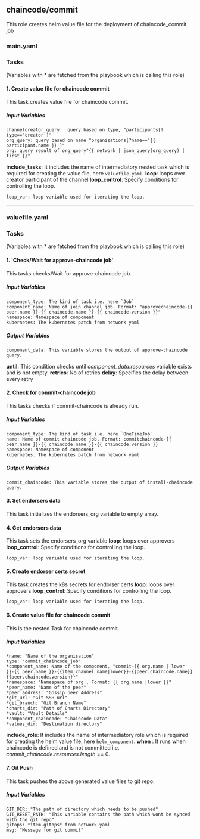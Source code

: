 [//]: # (##############################################################################################)
[//]: # (Copyright Accenture. All Rights Reserved.)
[//]: # (SPDX-License-Identifier: Apache-2.0)
[//]: # (##############################################################################################)


## chaincode/commit
This role creates helm value file for the deployment of chaincode_commit job
### main.yaml
### Tasks
(Variables with * are fetched from the playbook which is calling this role)
#### 1. Create value file for chaincode commit
This task creates value file for chaincode commit.
##### Input Variables

    channelcreator_query:  query based on type, "participants[?type=='creator']"
    org_query: query based on name "organizations[?name=='{{ participant.name }}']"
    org: query result of org_query"{{ network | json_query(org_query) | first }}"
**include_tasks**: It includes the name of intermediatory nested task which is required for creating the value file, here `valuefile.yaml`.
**loop**: loops over creator participant of the channel
**loop_control**: Specify conditions for controlling the loop.
                
    loop_var: loop variable used for iterating the loop.

-------
### valuefile.yaml
### Tasks
(Variables with * are fetched from the playbook which is calling this role)

#### 1. 'Check/Wait for approve-chaincode job'
This tasks checks/Wait for approve-chaincode job.

##### Input Variables

    component_type: The kind of task i.e. here `Job`
    component_name: Name of join channel job. Format: "approvechaincode-{{ peer.name }}-{{ chaincode.name }}-{{ chaincode.version }}"
    namespace: Namespace of component
    kubernetes: The kubernetes patch from network yaml

##### Output Variables

    component_data: This variable stores the output of approve-chaincode query.
	
  **until**: This condition checks until *component_data.resources* variable exists and is not empty.
  **retries**: No of retries
  **delay**: Specifies the delay between every retry
  
#### 2. Check for commit-chaincode job
This tasks checks if commit-chaincode is already run.

##### Input Variables

    component_type: The kind of task i.e. here `OneTimeJob`
    name: Name of commit chaincode job. Format: commitchaincode-{{ peer.name }}-{{ chaincode.name }}-{{ chaincode.version }}
    namespace: Namespace of component
    kubernetes: The kubernetes patch from network yaml

##### Output Variables

    commit_chaincode: This variable stores the output of install-chaincode query.
#### 3. Set endorsers data
This task initializes the endorsers_org variable to empty array.
#### 4. Get endorsers data
This task sets the endorsers_org variable
**loop**: loops over approvers
**loop_control**: Specify conditions for controlling the loop.
                
    loop_var: loop variable used for iterating the loop.
#### 5. Create endorser certs secret
This task creates the k8s secrets for endorser certs
**loop**: loops over approvers
**loop_control**: Specify conditions for controlling the loop.
                
    loop_var: loop variable used for iterating the loop.
#### 6. Create value file for chaincode commit
This is the nested Task for chaincode commit.
##### Input Variables

    *name: "Name of the organisation"
    type: "commit_chaincode_job"
    *component_name: Name of the component, "commit-{{ org.name | lower }}-{{ peer.name }}-{{item.channel_name|lower}}-{{peer.chaincode.name}}{{peer.chaincode.version}}"
    *namespace: "Namespace of org , Format: {{ org.name |lower }}"
    *peer_name: "Name of the peer"
    *peer_address: "Gossip peer Address"    
    *git_url: "Git SSH url"
    *git_branch: "Git Branch Name"
    *charts_dir: "Path of Charts Directory"
    *vault: "Vault Details"
    *component_chaincode: "Chaincode Data"
    *values_dir: "Destination directory"
**include_role**: It includes the name of intermediatory role which is required for creating the helm value file, here `helm_component`.
**when** : It runs when chaincode is defined and is not committed i.e. *commit_chaincode.resources.length* == 0.

#### 7. Git Push
This task pushes the above generated value files to git repo.
##### Input Variables
    GIT_DIR: "The path of directory which needs to be pushed"    
    GIT_RESET_PATH: "This variable contains the path which wont be synced with the git repo"
    gitops: *item.gitops* from network.yaml
    msg: "Message for git commit"
